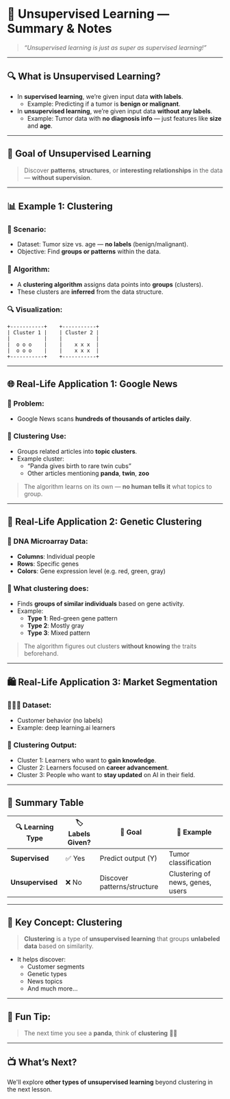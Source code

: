 # 🧠 Unsupervised Learning — Summary & Notes

> _“Unsupervised learning is just as super as supervised learning!”_

---

## 🔍 What is Unsupervised Learning?

- In **supervised learning**, we’re given input data **with labels**.
  - Example: Predicting if a tumor is **benign or malignant**.
- In **unsupervised learning**, we’re given input data **without any labels**.
  - Example: Tumor data with **no diagnosis info** — just features like **size** and **age**.

---

## 🎯 Goal of Unsupervised Learning

> Discover **patterns**, **structures**, or **interesting relationships** in the data — **without supervision**.

---

## 📊 Example 1: Clustering

### 📌 Scenario:
- Dataset: Tumor size vs. age — **no labels** (benign/malignant).
- Objective: Find **groups or patterns** within the data.

### 🧭 Algorithm:
- A **clustering algorithm** assigns data points into **groups** (clusters).
- These clusters are **inferred** from the data structure.

### 🔍 Visualization:

```plaintext
+-----------+    +-----------+
| Cluster 1 |    | Cluster 2 |
|           |    |           |
|  o o o    |    |    x x x  |
|  o o o    |    |    x x x  |
+-----------+    +-----------+
```

---

## 🌐 Real-Life Application 1: Google News

### 📰 Problem:
- Google News scans **hundreds of thousands of articles daily**.

### 🤖 Clustering Use:
- Groups related articles into **topic clusters**.
- Example cluster:
  - “Panda gives birth to rare twin cubs”
  - Other articles mentioning **panda**, **twin**, **zoo**

> The algorithm learns on its own — **no human tells it** what topics to group.

---

## 🧬 Real-Life Application 2: Genetic Clustering

### 🧫 DNA Microarray Data:
- **Columns**: Individual people  
- **Rows**: Specific genes  
- **Colors**: Gene expression level (e.g. red, green, gray)

### 🧠 What clustering does:
- Finds **groups of similar individuals** based on gene activity.
- Example:
  - **Type 1**: Red-green gene pattern
  - **Type 2**: Mostly gray
  - **Type 3**: Mixed pattern

> The algorithm figures out clusters **without knowing** the traits beforehand.

---

## 🛍️ Real-Life Application 3: Market Segmentation

### 🧑‍🤝‍🧑 Dataset:
- Customer behavior (no labels)
- Example: deep learning.ai learners

### 🎯 Clustering Output:
- Cluster 1: Learners who want to **gain knowledge**.
- Cluster 2: Learners focused on **career advancement**.
- Cluster 3: People who want to **stay updated** on AI in their field.

---

## 🔁 Summary Table

| 🔍 Learning Type     | 🏷️ Labels Given? | 🎯 Goal                          | 🧠 Example                      |
|----------------------|------------------|----------------------------------|---------------------------------|
| **Supervised**        | ✅ Yes           | Predict output (Y)               | Tumor classification            |
| **Unsupervised**      | ❌ No            | Discover patterns/structure      | Clustering of news, genes, users|

---

## 🧠 Key Concept: Clustering

> **Clustering** is a type of **unsupervised learning** that groups **unlabeled data** based on similarity.

- It helps discover:
  - Customer segments
  - Genetic types
  - News topics
  - And much more...

---

## 🐼 Fun Tip:

> The next time you see a **panda**, think of **clustering** 🐼✨

---

## 📺 What’s Next?

We'll explore **other types of unsupervised learning** beyond clustering in the next lesson.
